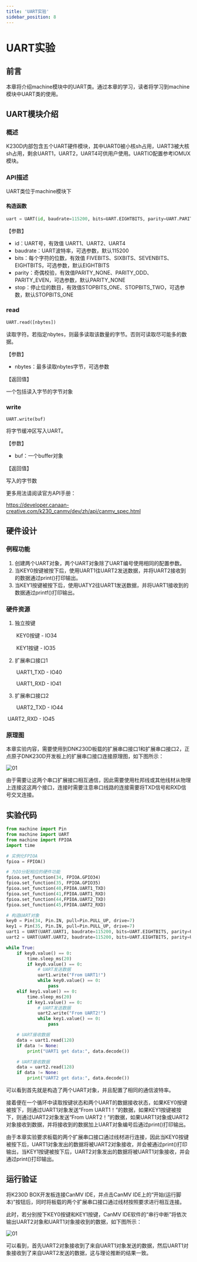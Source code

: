 ```yaml
---
title: 'UART实验'
sidebar_position: 8
---
```


# UART实验

## 前言

本章将介绍machine模块中的UART类。通过本章的学习，读者将学习到machine模块中UART类的使用。

## UART模块介绍

### 概述

K230D内部包含五个UART硬件模块，其中UART0被小核sh占用，UART3被大核sh占用，剩余UART1，UART2，UART4可供用户使用。UARTIO配置参考IOMUX模块。

### API描述

UART类位于machine模块下

#### 构造函数

```python
uart = UART(id, baudrate=115200, bits=UART.EIGHTBITS, parity=UART.PARITY_NONE, stop=UART.STOPBITS_ONE)
```

【参数】

- id：UART号，有效值 UART1、UART2、UART4
- baudrate：UART波特率，可选参数，默认115200
- bits：每个字符的位数，有效值 FIVEBITS、SIXBITS、SEVENBITS、EIGHTBITS，可选参数，默认EIGHTBITS
- parity：奇偶校验，有效值PARITY_NONE、PARITY_ODD、PARITY_EVEN，可选参数，默认PARITY_NONE
- stop：停止位的数目，有效值STOPBITS_ONE、STOPBITS_TWO，可选参数，默认STOPBITS_ONE

### read

```python
UART.read([nbytes])
```

读取字符。若指定nbytes，则最多读取该数量的字节。否则可读取尽可能多的数据。

【参数】

- nbytes：最多读取nbytes字节，可选参数

【返回值】

一个包括读入字节的字节对象

### write

```
UART.write(buf)
```

将字节缓冲区写入UART。

【参数】

- buf：一个buffer对象

【返回值】

写入的字节数

更多用法请阅读官方API手册：

https://developer.canaan-creative.com/k230_canmv/dev/zh/api/canmv_spec.html

## 硬件设计

### 例程功能

1. 创建两个UART对象，两个UART对象除了UART编号使用相同的配置参数。
2. 当KEY0按键被按下后，使用UART1往UART2发送数据，并将UART2接收到的数据通过print()打印输出。
3. 当KEY1按键被按下后，使用UATY2往UART1发送数据，并将UART1接收到的数据通过printf()打印输出。

### 硬件资源

1. 独立按键

   ​	KEY0按键 - IO34

   ​	KEY1按键 - IO35

2. 扩展串口接口1

   ​	UART1_TXD - IO40

   ​	UART1_RXD - IO41

3. 扩展串口接口2

   ​	UART2_TXD - IO44

​    	   UART2_RXD - IO45

### 原理图

本章实验内容，需要使用到DNK230D板载的扩展串口接口1和扩展串口接口2，正点原子DNK230D开发板上的扩展串口接口连接原理图，如下图所示：

![01](./img/07.png)

由于需要让这两个串口扩展接口相互通信，因此需要使用杜邦线或其他线材从物理上连接这这两个接口，连接时需要注意串口线路的连接需要将TXD信号和RXD信号交叉连接。

##  实验代码

``` python
from machine import Pin
from machine import UART
from machine import FPIOA
import time

# 实例化FPIOA
fpioa = FPIOA()

# 为IO分配相应的硬件功能
fpioa.set_function(34, FPIOA.GPIO34)
fpioa.set_function(35, FPIOA.GPIO35)
fpioa.set_function(40,FPIOA.UART1_TXD)
fpioa.set_function(41,FPIOA.UART1_RXD)
fpioa.set_function(44,FPIOA.UART2_TXD)
fpioa.set_function(45,FPIOA.UART2_RXD)

# 构造UART对象
key0 = Pin(34, Pin.IN, pull=Pin.PULL_UP, drive=7)
key1 = Pin(35, Pin.IN, pull=Pin.PULL_UP, drive=7)
uart1 = UART(UART.UART1, baudrate=115200, bits=UART.EIGHTBITS, parity=UART.PARITY_NONE, stop=UART.STOPBITS_ONE)
uart2 = UART(UART.UART2, baudrate=115200, bits=UART.EIGHTBITS, parity=UART.PARITY_NONE, stop=UART.STOPBITS_ONE)

while True:
    if key0.value() == 0:
        time.sleep_ms(20)
        if key0.value() == 0:
            # UART发送数据
            uart1.write("From UART1!")
            while key0.value() == 0:
                pass
    elif key1.value() == 0:
        time.sleep_ms(20)
        if key1.value() == 0:
            # UART发送数据
            uart2.write("From UART2!")
            while key1.value() == 0:
                pass

    # UART接收数据
    data = uart1.read(128)
    if data != None:
        print("UART1 get data:", data.decode())

    # UART接收数据
    data = uart2.read(128)
    if data != None:
        print("UART2 get data:", data.decode())
```

可以看到首先就是构造了两个UART对象，并且配置了相同的通信波特率。

接着便在一个循环中读取按键状态和两个UART的数据接收状态，如果KEY0按键被按下，则通过UART1对象发送“From UART1！”的数据，如果KEY1按键被按下，则通过UART2对象发送“From UART2！”的数据，如果UART1对象或UART2对象接收到数据，并将接收到的数据加上UART对象编号后通过print()打印输出。

由于本章实验要求板载的两个扩展串口接口通过线材进行连接，因此当KEY0按键被按下后，UART1对象发出的数据将被UART2对象接收，并会被通过print()打印输出，当KEY1按键被按下后，UART2对象发出的数据将被UART1对象接收，并会通过print()打印输出。

## 运行验证

将K230D BOX开发板连接CanMV IDE，并点击CanMV IDE上的“开始(运行脚本)”按钮后，同时将板载的两个扩展串口接口通过线材按照要求进行相互连接。

此时，若分别按下KEY0按键和KEY1按键，CanMV IDE软件的“串行中断”将依次输出UART2对象和UART1对象接收到的数据，如下图所示：	

![01](./img/08.png)

可以看到，首先UART2对象接收到了来自UART1对象发送的数据，然后UART1对象接收到了来自UART2发送的数据，这与理论推断的结果一致。

